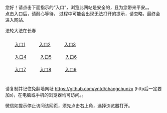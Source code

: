 您好！请点击下面指示的“入口”，浏览此网站是安全的，且为您带来平安。。 <br/>
点击入口后，请耐心等待， 过程中可能会出现无法打开的提示，请忽略，最终会进入网站. </br>

法轮大法在长春<br/>
<div style="padding:10px"><a style="margin:20px" target="_blank" href="https://d234gl0aai9g0s.cloudfront.net/2Qpsp?adfkjziy" id="ccLink1" rel="nofollow">入口1</a> <a target="_blank" style="margin:20px" href="https://d38rprp9lmdexz.cloudfront.net/2Qpsp?geoodxm" id="ccLink2" rel="nofollow">入口2</a> <a style="margin:20px" target="_blank" href="https://d1hinv1pyussrv.cloudfront.net/2Qpsp?pxfsdfep" id="ccLink3" rel="nofollow">入口3</a></div>

<div style="padding:10px" ><a style="margin:20px" target="_blank" href="https://d234gl0aai9g0s.cloudfront.net/2Qpsp?adfkjziy" id="ccLink4" rel="nofollow">入口4</a> <a style="margin:20px" href="https://d38rprp9lmdexz.cloudfront.net/2Qpsp?geoodxm" target="_blank" id="ccLink5" rel="nofollow">入口5</a> <a style="margin:20px" href="https://d1hinv1pyussrv.cloudfront.net/2Qpsp?pxfsdfep" target="_blank" id="ccLink6" rel="nofollow">入口6</a></div>

<div style="padding:10px"><a style="margin:20px" target="_blank" href="https://d234gl0aai9g0s.cloudfront.net/2Qpsp?adfkjziy" id="ccLink7" rel="nofollow">入口7</a> <a style="margin:20px" href="https://d38rprp9lmdexz.cloudfront.net/2Qpsp?geoodxm" target="_blank" id="ccLink8" rel="nofollow">入口8</a> <a style="margin:20px" target="_blank" href="https://d1hinv1pyussrv.cloudfront.net/2Qpsp?pxfsdfep" id="ccLink9" rel="nofollow">入口9</a></div>

<br/>



请复制并记住免翻墙网址 https://github.com/yntd/changchunzx (http后一定要加s)，在电脑或手机的浏览器均可访问。。<br/>

微信如提示停止访问该网页，须先点击右上角，选择浏览器打开。

